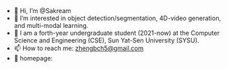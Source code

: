 - 👋 Hi, I’m @Sakream
- 👀 I’m interested in object detection/segmentation, 4D-video generation, and multi-modal learning.
- 🏫 I am a forth-year undergraduate student (2021-now) at the Computer Science and Engineering (CSE), Sun Yat-Sen University (SYSU).
- 📫 How to reach me: zhengbch5@gmail.com
- 📖 homepage: 

